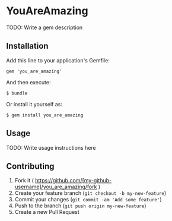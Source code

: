# YouAreAmazing

TODO: Write a gem description

## Installation

Add this line to your application's Gemfile:

    gem 'you_are_amazing'

And then execute:

    $ bundle

Or install it yourself as:

    $ gem install you_are_amazing

## Usage

TODO: Write usage instructions here

## Contributing

1. Fork it ( https://github.com/[my-github-username]/you_are_amazing/fork )
2. Create your feature branch (`git checkout -b my-new-feature`)
3. Commit your changes (`git commit -am 'Add some feature'`)
4. Push to the branch (`git push origin my-new-feature`)
5. Create a new Pull Request
